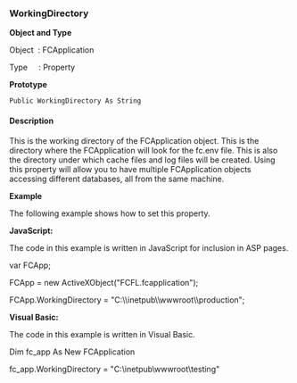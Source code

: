### WorkingDirectory


**Object and Type**

Object  : FCApplication

Type     : Property

**Prototype**

```
Public WorkingDirectory As String
```

#### Description

This is the working directory of the FCApplication object. This is the directory where the FCApplication will look for the fc.env file. This is also the directory under which cache files and log files will be created. Using this property will allow you to have multiple FCApplication objects accessing different databases, all from the same machine.

**Example**

The following example shows how to set this property.

**JavaScript:**

The code in this example is written in JavaScript for inclusion in ASP pages.

var FCApp;

FCApp = new ActiveXObject("FCFL.fcapplication");

FCApp.WorkingDirectory = "C:\\\inetpub\\\wwwroot\\\production";

**Visual Basic:**

The code in this example is written in Visual Basic.

Dim fc_app As New FCApplication

fc_app.WorkingDirectory = "C:\\inetpub\\wwwroot\\testing"